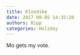 ```yaml
---
title: Klondike
date: 2017-08-05 14:35:20
authors: Ripp
categories: Holiday
---
```


 Mo gets my vote.